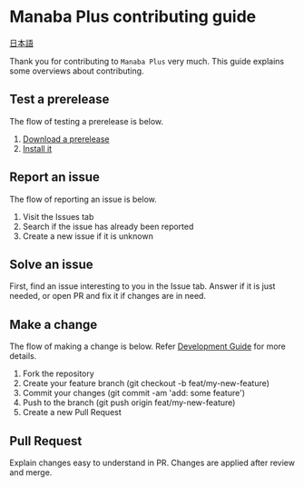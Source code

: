 # Manaba Plus contributing guide

[日本語](CONTRIBUTING.ja.md)

Thank you for contributing to `Manaba Plus` very much.
This guide explains some overviews about contributing.

## Test a prerelease

The flow of testing a prerelease is below.

1. [Download a prerelease](https://github.com/HotariTobu/manaba-plus/releases)
2. [Install it](https://hotaritobu.github.io/manaba-plus/tips/test/)

## Report an issue

The flow of reporting an issue is below.

1. Visit the Issues tab
2. Search if the issue has already been reported
3. Create a new issue if it is unknown

## Solve an issue

First, find an issue interesting to you in the Issue tab.
Answer if it is just needed, or open PR and fix it if changes are in need.

## Make a change

The flow of making a change is below.
Refer [Development Guide](https://github.com/HotariTobu/manaba-plus/blob/master/docs/development/index.md) for more details.

1. Fork the repository
2. Create your feature branch (git checkout -b feat/my-new-feature)
3. Commit your changes (git commit -am 'add: some feature')
4. Push to the branch (git push origin feat/my-new-feature)
5. Create a new Pull Request

## Pull Request

Explain changes easy to understand in PR.
Changes are applied after review and merge.
